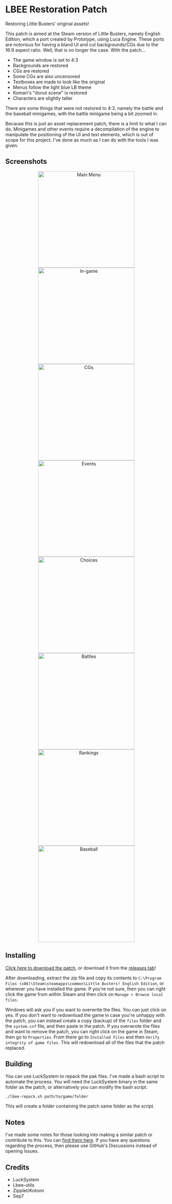 # LBEE Restoration Patch

Restoring Little Busters' original assets!

This patch is aimed at the Steam version of Little Busters, namely English Edition, which a port created by Prototype, using Luca Engine. These ports are notorious for having a bland UI and cut backgrounds/CGs due to the 16:9 aspect ratio. Well, that is no longer the case. With the patch...

- The game window is set to 4:3
- Backgrounds are restored 
- CGs are restored
- Some CGs are also uncensored
- Textboxes are made to look like the original
- Menus follow the light blue LB theme
- Komari's "donut scene" is restored
- Characters are slightly taller

There are some things that were not restored to 4:3, namely the battle and the baseball minigames, with the battle minigame being a bit zoomed in.

Because this is just an asset replacement patch, there is a limit to what I can do. Minigames and other events require a decompilation of the engine to manipulate the positioning of the UI and text elements, which is out of scope for this project. I've done as much as I can do with the tools I was given.

## Screenshots

<p align="center">
  <a href="https://raw.githubusercontent.com/Danar435/lbee-restoration/refs/heads/main/assets/SS1.png">
    <img src="assets/SS1.png" alt="Main Menu" width="300"/>
  </a>
  <a href="https://raw.githubusercontent.com/Danar435/lbee-restoration/refs/heads/main/assets/SS2.png">
    <img src="assets/SS2.png" alt="In-game" width="300"/>
  </a>
  <a href="https://raw.githubusercontent.com/Danar435/lbee-restoration/refs/heads/main/assets/SS3.png">
    <img src="assets/SS3.png" alt="CGs" width="300"/>
  </a>
  <a href="https://raw.githubusercontent.com/Danar435/lbee-restoration/refs/heads/main/assets/SS4.png">
    <img src="assets/SS4.png" alt="Events" width="300"/>
  </a>
  <a href="https://raw.githubusercontent.com/Danar435/lbee-restoration/refs/heads/main/assets/SS5.png">
    <img src="assets/SS5.png" alt="Choices" width="300"/>
  </a>
  <a href="https://raw.githubusercontent.com/Danar435/lbee-restoration/refs/heads/main/assets/SS6.png">
    <img src="assets/SS6.png" alt="Battles" width="300"/>
  </a>
  <a href="https://raw.githubusercontent.com/Danar435/lbee-restoration/refs/heads/main/assets/SS7.png">
    <img src="assets/SS7.png" alt="Rankings" width="300"/>
  </a>
  <a href="https://raw.githubusercontent.com/Danar435/lbee-restoration/refs/heads/main/assets/SS8.png">
    <img src="assets/SS8.png" alt="Baseball" width="300"/>
  </a>
</p>

## Installing

[Click here to download the patch](http://github.com/Danar435/lbee-restoration/releases/latest/download/lbee-patch.zip), or download it from the [releases tab](https://github.com/Danar435/lbee-restoration/releases)!

After downloading, extract the zip file and copy its contents to `C:\Program Files (x86)\Steam\steamapps\common\Little Busters! English Edition`, or wherever you have installed the game. If you're not sure, then you can right click the game from within Steam and then click on `Manage > Browse local files`.

Windows will ask you if you want to overwrite the files. You can just click on yes. If you don't want to redownload the game in case you're unhappy with the patch, you can instead create a copy (backup) of the `files` folder and the `system.cnf` file, and then paste in the patch. If you overwrote the files and want to remove the patch, you can right click on the game in Steam, then go to `Properties`. From there go to `Installed Files` and then `Verify integrity of game files`. This will redownload all of the files that the patch replaced.

## Building

You can use LuckSystem to repack the pak files. I've made a bash script to automate the process. You will need the LuckSystem binary in the same folder as the patch, or alternatively you can modify the bash script.

`./lbee-repack.sh path/to/game/folder` 

This will create a folder containing the patch same folder as the script.

## Notes

I've made some notes for those looking into making a similar patch or contribute to this. You can [find them here](http://github.com/Danar435/lbee-restoration/blob/main/NOTES.md). If you have any questions regarding the process, then please use GitHub's Discussions instead of opening Issues.

## Credits

- LuckSystem
- Lbee-utils
- Zipplet/Kotomi
- Sep7

